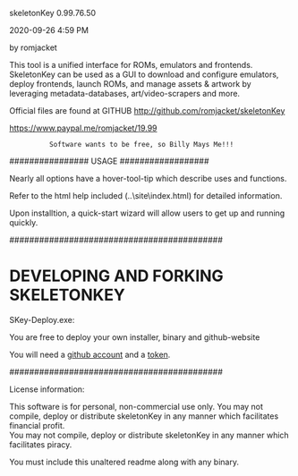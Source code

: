 skeletonKey 0.99.76.50

 2020-09-26 4:59 PM
 
by romjacket 

This tool is a unified interface for ROMs, emulators and frontends.
SkeletonKey can be used as a GUI to download and configure emulators, deploy frontends, 
launch ROMs, and manage assets & artwork by leveraging metadata-databases,
 art/video-scrapers and more.  

Official files are found at GITHUB
http://github.com/romjacket/skeletonKey


https://www.paypal.me/romjacket/19.99

              
			  Software wants to be free, so Billy Mays Me!!!
			  

################  USAGE  ##################

Nearly all options have a hover-tool-tip which describe uses and functions.

Refer to the html help included (..\site\index.html) for detailed information.

Upon installtion, a quick-start wizard will allow users to get up and running quickly.

###########################################

# DEVELOPING AND FORKING SKELETONKEY

SKey-Deploy.exe:  

You are free to deploy your own installer, binary and github-website 

You will need a [github account](https://github.com/join) and a [token](https://github.com/settings/tokens).  

###########################################

License information:

This software is for personal, non-commercial use only.
You may not compile, deploy or distribute skeletonKey in any manner which facilitates financial profit.  
You may not compile, deploy or distribute skeletonKey in any manner which facilitates piracy.

You must include this unaltered readme along with any binary.